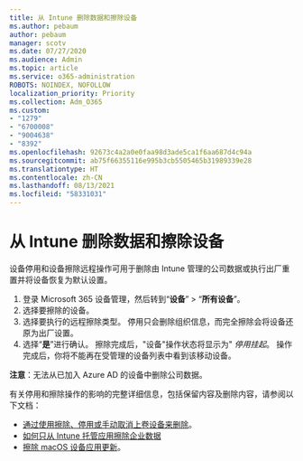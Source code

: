 ```yaml
---
title: 从 Intune 删除数据和擦除设备
ms.author: pebaum
author: pebaum
manager: scotv
ms.date: 07/27/2020
ms.audience: Admin
ms.topic: article
ms.service: o365-administration
ROBOTS: NOINDEX, NOFOLLOW
localization_priority: Priority
ms.collection: Adm_O365
ms.custom:
- "1279"
- "6700008"
- "9004638"
- "8392"
ms.openlocfilehash: 92673c4a2a0e0faa98d3ade5ca1f6aa687d4c94a
ms.sourcegitcommit: ab75f66355116e995b3cb5505465b31989339e28
ms.translationtype: HT
ms.contentlocale: zh-CN
ms.lasthandoff: 08/13/2021
ms.locfileid: "58331031"
---
```

# <a name="removing-data-and-wiping-devices-from-intune"></a>从 Intune 删除数据和擦除设备

设备停用和设备擦除远程操作可用于删除由 Intune 管理的公司数据或执行出厂重置并将设备恢复为默认设置。

1. 登录 Microsoft 365 设备管理，然后转到“**设备**” > “**所有设备**”。
2. 选择要擦除的设备。
3. 选择要执行的远程擦除类型。 停用只会删除组织信息，而完全擦除会将设备还原为出厂设置。
4. 选择“**是**”进行确认。 擦除完成后，"设备"操作状态将显示为" *停用挂起*。
    操作完成后，你将不能再在受管理的设备列表中看到该移动设备。

**注意**：无法从已加入 Azure AD 的设备中删除公司数据。 

有关停用和擦除操作的影响的完整详细信息，包括保留内容及删除内容，请参阅以下文档：

- [通过使用擦除、停用或手动取消上卷设备来删除](https://docs.microsoft.com/mem/intune/remote-actions/devices-wipe)。
- [如何只从 Intune 托管应用擦除企业数据](https://docs.microsoft.com/mem/intune/apps/apps-selective-wipe)
- [擦除 macOS 设备应用更新](https://docs.microsoft.com/mem/intune/remote-actions/device-erase)。